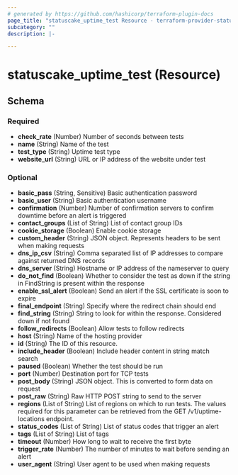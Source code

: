 ```yaml
---
# generated by https://github.com/hashicorp/terraform-plugin-docs
page_title: "statuscake_uptime_test Resource - terraform-provider-statuscake"
subcategory: ""
description: |-

---
```


# statuscake_uptime_test (Resource)





<!-- schema generated by tfplugindocs -->
## Schema

### Required

- **check_rate** (Number) Number of seconds between tests
- **name** (String) Name of the test
- **test_type** (String) Uptime test type
- **website_url** (String) URL or IP address of the website under test

### Optional

- **basic_pass** (String, Sensitive) Basic authentication password
- **basic_user** (String) Basic authentication username
- **confirmation** (Number) Number of confirmation servers to confirm downtime before an alert is triggered
- **contact_groups** (List of String) List of contact group IDs
- **cookie_storage** (Boolean) Enable cookie storage
- **custom_header** (String) JSON object. Represents headers to be sent when making requests
- **dns_ip_csv** (String) Comma separated list of IP addresses to compare against returned DNS records
- **dns_server** (String) Hostname or IP address of the nameserver to query
- **do_not_find** (Boolean) Whether to consider the test as down if the string in FindString is present within the response
- **enable_ssl_alert** (Boolean) Send an alert if the SSL certificate is soon to expire
- **final_endpoint** (String) Specify where the redirect chain should end
- **find_string** (String) String to look for within the response. Considered down if not found
- **follow_redirects** (Boolean) Allow tests to follow redirects
- **host** (String) Name of the hosting provider
- **id** (String) The ID of this resource.
- **include_header** (Boolean) Include header content in string match search
- **paused** (Boolean) Whether the test should be run
- **port** (Number) Destination port for TCP tests
- **post_body** (String) JSON object. This is converted to form data on request
- **post_raw** (String) Raw HTTP POST string to send to the server
- **regions** (List of String) List of regions on which to run tests. The values required for this parameter can be retrieved from the GET /v1/uptime-locations endpoint.
- **status_codes** (List of String) List of status codes that trigger an alert
- **tags** (List of String) List of tags
- **timeout** (Number) How long to wait to receive the first byte
- **trigger_rate** (Number) The number of minutes to wait before sending an alert
- **user_agent** (String) User agent to be used when making requests


